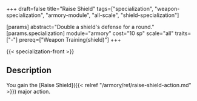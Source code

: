 +++
draft=false
title="Raise Shield"
tags=["specialization", "weapon-specialization", "armory-module", "all-scale", "shield-specialization"]

[params]
  abstract="Double a shield's defense for a round."
  [params.specialization]
    module="armory"
    cost="10 sp"
    scale="all"
    traits=["-"]
    prereq=["Weapon Training(shield)"]
+++

{{< specialization-front >}}

## Description

You gain the [Raise Shield]({{< relref "/armory/ref/raise-shield-action.md" >}}) 
major action.

